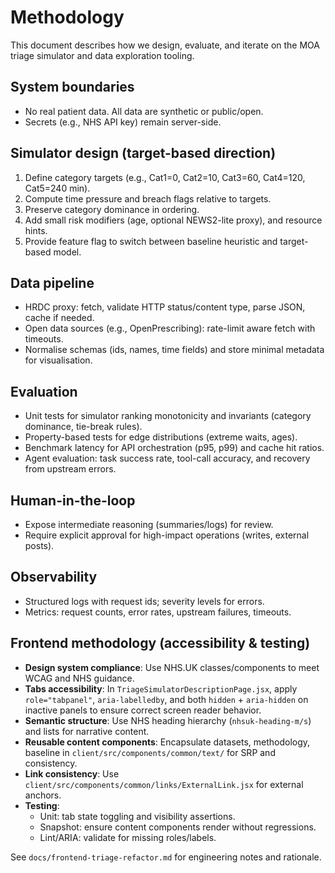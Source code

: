 # Methodology

This document describes how we design, evaluate, and iterate on the MOA triage simulator and data exploration tooling.

## System boundaries
- No real patient data. All data are synthetic or public/open.
- Secrets (e.g., NHS API key) remain server-side.

## Simulator design (target-based direction)
1. Define category targets (e.g., Cat1=0, Cat2=10, Cat3=60, Cat4=120, Cat5=240 min).
2. Compute time pressure and breach flags relative to targets.
3. Preserve category dominance in ordering.
4. Add small risk modifiers (age, optional NEWS2-lite proxy), and resource hints.
5. Provide feature flag to switch between baseline heuristic and target-based model.

## Data pipeline
- HRDC proxy: fetch, validate HTTP status/content type, parse JSON, cache if needed.
- Open data sources (e.g., OpenPrescribing): rate-limit aware fetch with timeouts.
- Normalise schemas (ids, names, time fields) and store minimal metadata for visualisation.

## Evaluation
- Unit tests for simulator ranking monotonicity and invariants (category dominance, tie-break rules).
- Property-based tests for edge distributions (extreme waits, ages).
- Benchmark latency for API orchestration (p95, p99) and cache hit ratios.
- Agent evaluation: task success rate, tool-call accuracy, and recovery from upstream errors.

## Human-in-the-loop
- Expose intermediate reasoning (summaries/logs) for review.
- Require explicit approval for high-impact operations (writes, external posts).

## Observability
- Structured logs with request ids; severity levels for errors.
- Metrics: request counts, error rates, upstream failures, timeouts.

## Frontend methodology (accessibility & testing)
- **Design system compliance**: Use NHS.UK classes/components to meet WCAG and NHS guidance.
- **Tabs accessibility**: In `TriageSimulatorDescriptionPage.jsx`, apply `role="tabpanel"`, `aria-labelledby`, and both `hidden` + `aria-hidden` on inactive panels to ensure correct screen reader behavior.
- **Semantic structure**: Use NHS heading hierarchy (`nhsuk-heading-m/s`) and lists for narrative content.
- **Reusable content components**: Encapsulate datasets, methodology, baseline in `client/src/components/common/text/` for SRP and consistency.
- **Link consistency**: Use `client/src/components/common/links/ExternalLink.jsx` for external anchors.
- **Testing**:
  - Unit: tab state toggling and visibility assertions.
  - Snapshot: ensure content components render without regressions.
  - Lint/ARIA: validate for missing roles/labels.

See `docs/frontend-triage-refactor.md` for engineering notes and rationale.
